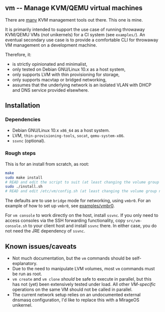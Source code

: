 ## vm -- Manage KVM/QEMU virtual machines

There are [many](https://www.linux-kvm.org/page/Management_Tools) KVM
management tools out there. This one is mine.

It is primarily intended to support the use case of running throwaway KVM/QEMU
VMs (_not_ unikernels) for a CI system (see `examples/`). An eventual secondary
use case is to provide a comfortable CLI for throwaway VM management on a
development machine.

Therefore, it:

- is strictly opinionated and minimalist,
- only tested on Debian GNU/Linux 10.x as a host system,
- only supports LVM with thin provisioning for storage,
- only supports macvtap or bridged networking,
- assumes that the underlying network is an isolated VLAN with DHCP and DNS
  service provided elsewhere.

## Installation

### Dependencies

- Debian GNU/Linux 10.x `x86_64` as a host system.
- LVM, `thin-provisioning-tools`, `socat`, `qemu-system-x86`.
- `ssvnc` (optional).

### Rough steps

This is for an install from scratch, as root:

```sh
make
sudo make install
# READ and edit the script to suit (at least changing the volume group name)
sudo ./install.sh
# READ and edit /etc/vm/config.sh (at least changing the volume group name)
```

The defaults are to use `bridge` mode for networking, using `vmbr0`. For an
example of how to set up `vmbr0`, see [examples/vmbr0](examples/vmbr0).

For `vm console` to work directly on the host, install `ssvnc`.  If you
only need to access consoles via the SSH forwarding functionality, copy
`src/vm-console.sh` to your client host and install `ssvnc` there. In
either case, you do not need the JRE dependency of `ssvnc`.

## Known issues/caveats

- Not much documentation, but the `vm` commands should be self-explanatory.
- Due to the need to manipulate LVM volumes, most `vm` commands must be run as
  root.
- `vm create` and `vm clone` _should_ be safe to execute in parallel, but this
  has not (yet) been extensively tested under load. All other _VM-specific_
  operations on the same VM should not be called in parallel.
- The current network setup relies on an undocumented external dnsmasq
  configuration, I'd like to replace this with a MirageOS unikernel.
